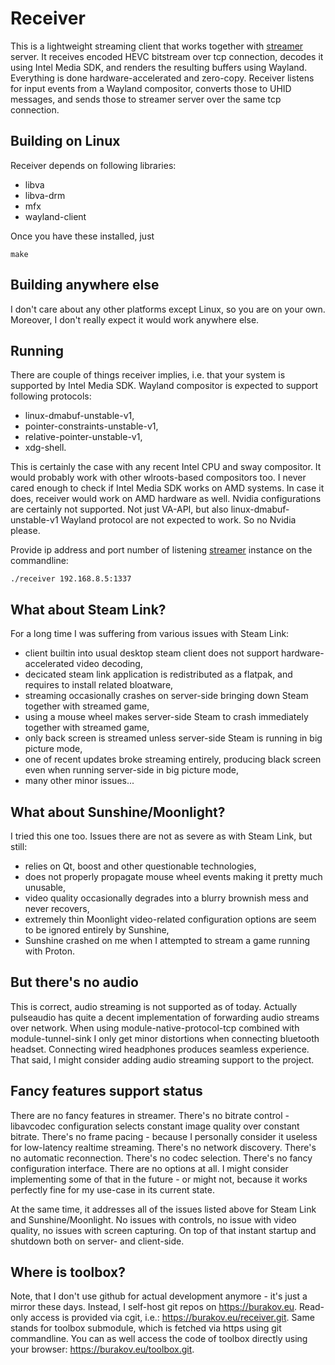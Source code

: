 # Receiver

This is a lightweight streaming client that works together with [streamer](https://github.com/mburakov/streamer) server. It receives encoded HEVC bitstream over tcp connection, decodes it using Intel Media SDK, and renders the resulting buffers using Wayland. Everything is done hardware-accelerated and zero-copy. Receiver listens for input events from a Wayland compositor, converts those to UHID messages, and sends those to streamer server over the same tcp connection.

## Building on Linux

Receiver depends on following libraries:
* libva
* libva-drm
* mfx
* wayland-client

Once you have these installed, just
```
make
```

## Building anywhere else

I don't care about any other platforms except Linux, so you are on your own. Moreover, I don't really expect it would work anywhere else.

## Running

There are couple of things receiver implies, i.e. that your system is supported by Intel Media SDK. Wayland compositor is expected to support following protocols:
* linux-dmabuf-unstable-v1,
* pointer-constraints-unstable-v1,
* relative-pointer-unstable-v1,
* xdg-shell.

This is certainly the case with any recent Intel CPU and sway compositor. It would probably work with other wlroots-based compositors too. I never cared enough to check if Intel Media SDK works on AMD systems. In case it does, receiver would work on AMD hardware as well. Nvidia configurations are certainly not supported. Not just VA-API, but also linux-dmabuf-unstable-v1 Wayland protocol are not expected to work. So no Nvidia please.

Provide ip address and port number of listening [streamer](https://github.com/mburakov/streamer) instance on the commandline:
```
./receiver 192.168.8.5:1337
```

## What about Steam Link?

For a long time I was suffering from various issues with Steam Link:
* client builtin into usual desktop steam client does not support hardware-accelerated video decoding,
* decicated steam link application is redistributed as a flatpak, and requires to install related bloatware,
* streaming occasionally crashes on server-side bringing down Steam together with streamed game,
* using a mouse wheel makes server-side Steam to crash immediately together with streamed game,
* only back screen is streamed unless server-side Steam is running in big picture mode,
* one of recent updates broke streaming entirely, producing black screen even when running server-side in big picture mode,
* many other minor issues...

## What about Sunshine/Moonlight?

I tried this one too. Issues there are not as severe as with Steam Link, but still:
* relies on Qt, boost and other questionable technologies,
* does not properly propagate mouse wheel events making it pretty much unusable,
* video quality occasionally degrades into a blurry brownish mess and never recovers,
* extremely thin Moonlight video-related configuration options are seem to be ignored entirely by Sunshine,
* Sunshine crashed on me when I attempted to stream a game running with Proton.

## But there's no audio

This is correct, audio streaming is not supported as of today. Actually pulseaudio has quite a decent implementation of forwarding audio streams over network. When using module-native-protocol-tcp combined with module-tunnel-sink I only get minor distortions when connecting bluetooth headset. Connecting wired headphones produces seamless experience. That said, I might consider adding audio streaming support to the project.

## Fancy features support status

There are no fancy features in streamer. There's no bitrate control - libavcodec configuration selects constant image quality over constant bitrate. There's no frame pacing - because I personally consider it useless for low-latency realtime streaming. There's no network discovery. There's no automatic reconnection. There's no codec selection. There's no fancy configuration interface. There are no options at all. I might consider implementing some of that in the future - or might not, because it works perfectly fine for my use-case in its current state.

At the same time, it addresses all of the issues listed above for Steam Link and Sunshine/Moonlight. No issues with controls, no issue with video quality, no issues with screen capturing. On top of that instant startup and shutdown both on server- and client-side.

## Where is toolbox?

Note, that I don't use github for actual development anymore - it's just a mirror these days. Instead, I self-host git repos on https://burakov.eu. Read-only access is provided via cgit, i.e.: https://burakov.eu/receiver.git. Same stands for toolbox submodule, which is fetched via https using git commandline. You can as well access the code of toolbox directly using your browser: https://burakov.eu/toolbox.git.
